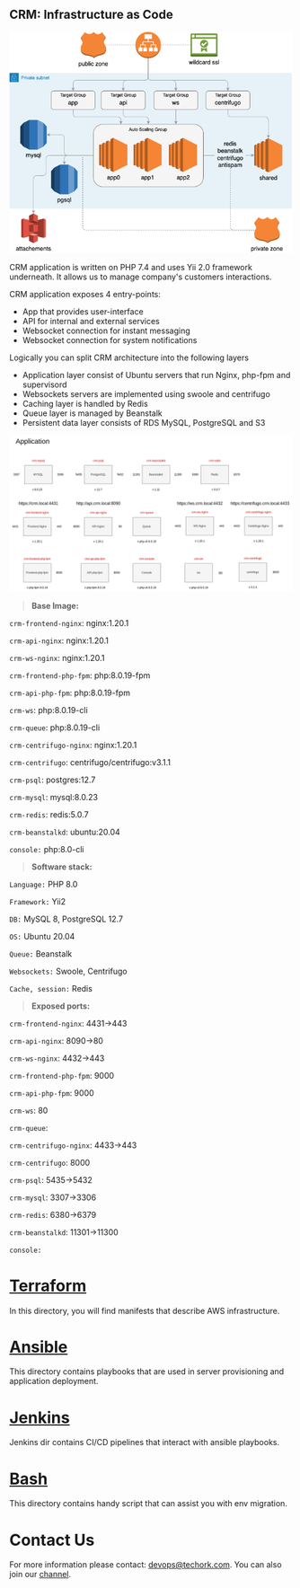 CRM: Infrastructure as Code
-------------------------------------------

![](docs/imgs/infrastructure.png)

CRM application is written on PHP 7.4 and uses Yii 2.0 framework underneath.
It allows us to manage company's customers interactions.

CRM application exposes 4 entry-points:
- App that provides user-interface
- API for internal and external services
- Websocket connection for instant messaging
- Websocket connection for system notifications

Logically you can split CRM architecture into the following layers
- Application layer consist of Ubuntu servers that run Nginx, php-fpm and supervisord
- Websockets servers are implemented using swoole and centrifugo
- Caching layer is handled by Redis
- Queue layer is managed by Beanstalk
- Persistent data layer consists of RDS MySQL, PostgreSQL and S3

![](docs/imgs/crm-app.png)

>**Base Image:**

`crm-frontend-nginx`: nginx:1.20.1

`crm-api-nginx`: nginx:1.20.1

`crm-ws-nginx`: nginx:1.20.1

`crm-frontend-php-fpm`: php:8.0.19-fpm

`crm-api-php-fpm`: php:8.0.19-fpm

`crm-ws`: php:8.0.19-cli

`crm-queue`: php:8.0.19-cli

`crm-centrifugo-nginx`: nginx:1.20.1

`crm-centrifugo`: centrifugo/centrifugo:v3.1.1

`crm-psql`: postgres:12.7

`crm-mysql`: mysql:8.0.23

`crm-redis`: redis:5.0.7

`crm-beanstalkd`: ubuntu:20.04

`console:` php:8.0-cli

>**Software stack:**

`Language:` PHP 8.0

`Framework:` Yii2

`DB:` MySQL 8, PostgreSQL 12.7

`OS:` Ubuntu 20.04

`Queue:` Beanstalk

`Websockets:` Swoole, Centrifugo

`Cache, session:` Redis

>**Exposed ports:**

`crm-frontend-nginx`: 4431->443

`crm-api-nginx`: 8090->80

`crm-ws-nginx`: 4432->443

`crm-frontend-php-fpm`: 9000

`crm-api-php-fpm`: 9000

`crm-ws`: 80

`crm-queue`:

`crm-centrifugo-nginx`: 4433->443

`crm-centrifugo`: 8000

`crm-psql`: 5435->5432

`crm-mysql`: 3307->3306

`crm-redis`: 6380->6379

`crm-beanstalkd`: 11301->11300

`console:`

# [Terraform](terraform/dev/README.md)
In this directory, you will find manifests that describe AWS infrastructure.

# [Ansible](ansible/README.md)
This directory contains playbooks that are used in server provisioning and application deployment.

# [Jenkins](jenkins/README.md)
Jenkins dir contains CI/CD pipelines that interact with ansible playbooks.

# [Bash](bash/README.md)
This directory contains handy script that can assist you with env migration.


Contact Us
==========

For more information please contact: [devops@techork.com](mailto:devops@techork.com).
You can also join our [channel](https://chat.travel-dev.com/devoffice/channels/devops).
